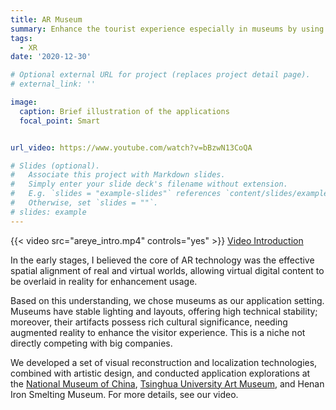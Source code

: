 ```yaml
---
title: AR Museum
summary: Enhance the tourist experience especially in museums by using computer vision technologies on AR glasses to provide interactive and intellectual tutorial services.
tags:
  - XR
date: '2020-12-30'

# Optional external URL for project (replaces project detail page).
# external_link: ''

image:
  caption: Brief illustration of the applications
  focal_point: Smart


url_video: https://www.youtube.com/watch?v=bBzwN13CoQA

# Slides (optional).
#   Associate this project with Markdown slides.
#   Simply enter your slide deck's filename without extension.
#   E.g. `slides = "example-slides"` references `content/slides/example-slides.md`.
#   Otherwise, set `slides = ""`.
# slides: example
---
```

{{< video src="areye_intro.mp4" controls="yes" >}}
[Video Introduction](../../../assets/media/areye)

In the early stages, I believed the core of AR technology was the effective spatial alignment of real and virtual worlds, allowing virtual digital content to be overlaid in reality for enhancement usage.

Based on this understanding, we chose museums as our application setting. Museums have stable lighting and layouts, offering high technical stability; moreover, their artifacts possess rich cultural significance, needing augmented reality to enhance the visitor experience. This is a niche not directly competing with big companies.

We developed a set of visual reconstruction and localization technologies, combined with artistic design, and conducted application explorations at the [National Museum of China](https://www.chnmuseum.cn/), [Tsinghua University Art Museum](https://www.artmuseum.tsinghua.edu.cn/), and Henan Iron Smelting Museum. For more details, see our video.